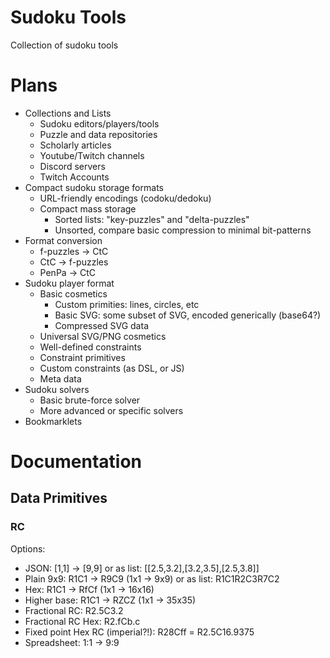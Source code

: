 # Sudoku Tools
Collection of sudoku tools

# Plans
- Collections and Lists
  - Sudoku editors/players/tools
  - Puzzle and data repositories
  - Scholarly articles
  - Youtube/Twitch channels
  - Discord servers
  - Twitch Accounts
- Compact sudoku storage formats
  - URL-friendly encodings (codoku/dedoku)
  - Compact mass storage
    - Sorted lists: "key-puzzles" and "delta-puzzles"
    - Unsorted, compare basic compression to minimal bit-patterns
- Format conversion
  - f-puzzles -> CtC
  - CtC -> f-puzzles
  - PenPa -> CtC
- Sudoku player format
  - Basic cosmetics
    - Custom primities: lines, circles, etc
    - Basic SVG: some subset of SVG, encoded generically (base64?)
    - Compressed SVG data
  - Universal SVG/PNG cosmetics
  - Well-defined constraints
  - Constraint primitives
  - Custom constraints (as DSL, or JS)
  - Meta data
- Sudoku solvers
  - Basic brute-force solver
  - More advanced or specific solvers
- Bookmarklets

# Documentation

## Data Primitives

### RC

Options:
- JSON: [1,1] -> [9,9] or as list: [[2.5,3.2],[3.2,3.5],[2.5,3.8]]
- Plain 9x9: R1C1 -> R9C9 (1x1 -> 9x9) or as list: R1C1R2C3R7C2
- Hex: R1C1 -> RfCf (1x1 -> 16x16)
- Higher base: R1C1 -> RZCZ (1x1 -> 35x35)
- Fractional RC: R2.5C3.2
- Fractional RC Hex: R2.fCb.c
- Fixed point Hex RC (imperial?!): R28Cff = R2.5C16.9375
- Spreadsheet: 1:1 -> 9:9